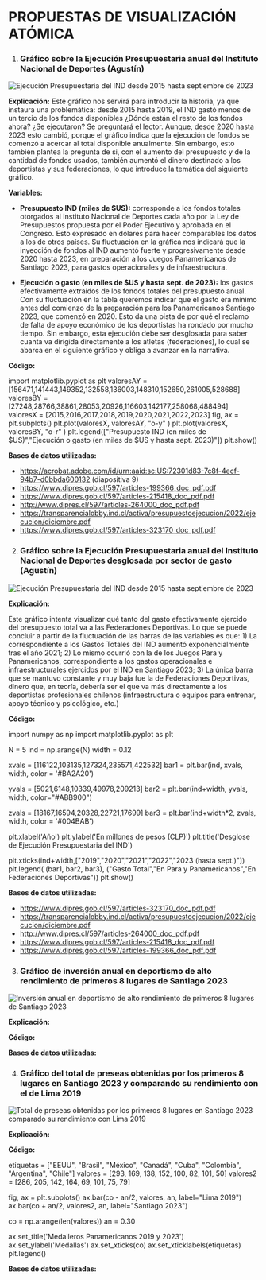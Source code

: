 # PROPUESTAS DE VISUALIZACIÓN ATÓMICA

1) ### Gráfico sobre la Ejecución Presupuestaria anual del Instituto Nacional de Deportes (Agustín)

<image src="./Gráfico 1.png" alt="Ejecución Presupuestaria del IND desde 2015 hasta septiembre de 2023">

**Explicación:**
Este gráfico nos servirá para introducir la historia, ya que instaura una problemática: desde 2015 hasta 2019, el IND gastó menos de un tercio de los fondos disponibles ¿Dónde están el resto de los fondos ahora? ¿Se ejecutaron? Se preguntará el lector. Aunque, desde 2020 hasta 2023 esto cambió, porque el gráfico indica que la ejecución de fondos se comenzó a acercar al total disponible anualmente. Sin embargo, esto también plantea la pregunta de si, con el aumento del presupuesto y de la cantidad de fondos usados, también aumentó el dinero destinado a los deportistas y sus federaciones, lo que introduce la temática del siguiente gráfico.

**Variables:**

- **Presupuesto IND (miles de $US):** corresponde a los fondos totales otorgados al Instituto Nacional de Deportes cada año por la Ley de Presupuestos propuesta por el Poder Ejecutivo y aprobada en el Congreso. Esto expresado en dólares para hacer comparables los datos a los de otros países. Su fluctuación en la gráfica nos indicará que la inyección de fondos al IND aumentó fuerte y progresivamente desde 2020 hasta 2023, en preparación a los Juegos Panamericanos de Santiago 2023, para gastos operacionales y de infraestructura.

- **Ejecución o gasto (en miles de $US y hasta sept. de 2023):** los gastos efectivamente extraídos de los fondos totales del presupuesto anual. Con su fluctuación en la tabla queremos indicar que el gasto era mínimo antes del comienzo de la preparación para los Panamericanos Santiago 2023, que comenzó en 2020. Esto da una pista de por qué el reclamo de falta de apoyo económico de los deportistas ha rondado por mucho tiempo. Sin embargo, esta ejecución debe ser desglosada para saber cuanta va dirigida directamente a los atletas (federaciones), lo cual se abarca en el siguiente gráfico y obliga a avanzar en la narrativa.

**Código:**

import matplotlib.pyplot as plt
valoresAY = [156471,141443,149352,132558,136003,148310,152650,261005,528688]
valoresBY = [27248,28766,38861,28053,20926,116603,142177,258068,488494]
valoresX = [2015,2016,2017,2018,2019,2020,2021,2022,2023]
fig, ax = plt.subplots()
plt.plot(valoresX, valoresAY, "o-y" )
plt.plot(valoresX, valoresBY, "o-r" )
plt.legend(["Presupuesto IND (en miles de $US)","Ejecución o gasto (en miles de $US y hasta sept. 2023)"])
plt.show()

**Bases de datos utilizadas:**

- https://acrobat.adobe.com/id/urn:aaid:sc:US:72301d83-7c8f-4ecf-94b7-d0bbda600132 (diapositiva 9)
- https://www.dipres.gob.cl/597/articles-199366_doc_pdf.pdf
- https://www.dipres.gob.cl/597/articles-215418_doc_pdf.pdf
- http://www.dipres.cl/597/articles-264000_doc_pdf.pdf
- https://transparencialobby.ind.cl/activa/presupuestoejecucion/2022/ejecucion/diciembre.pdf
- https://www.dipres.gob.cl/597/articles-323170_doc_pdf.pdf


2) ### Gráfico sobre la Ejecución Presupuestaria anual del Instituto Nacional de Deportes desglosada por sector de gasto (Agustín)

<image src="./Gráfico 2.png" alt="Ejecución Presupuestaria del IND desde 2015 hasta septiembre de 2023">

**Explicación:**

Este gráfico intenta visualizar qué tanto del gasto efectivamente ejercido del presupuesto total va a las Federaciones Deportivas. Lo que se puede concluir a partir de la fluctuación de las barras de las variables es que: 1) La correspondiente a los Gastos Totales del IND aumentó exponencialmente tras el año 2021; 2) Lo mismo ocurrió con la de los Juegos Para y Panamericanos, correspondiente a los gastos operacionales e infraestructurales ejercidos por el IND en Santiago 2023; 3) La única barra que se mantuvo constante y muy baja fue la de Federaciones Deportivas, dinero que, en teoría, debería ser el que va más directamente a los deportistas profesionales chilenos (infraestructura o equipos para entrenar, apoyo técnico y psicológico, etc.)

**Código:**

import numpy as np
import matplotlib.pyplot as plt

N = 5
ind = np.arange(N)
width = 0.12

xvals = [116122,103135,127324,235571,422532]
bar1 = plt.bar(ind, xvals, width, color = '#BA2A20')

yvals = [5021,6148,10339,49978,209213]
bar2 = plt.bar(ind+width, yvals, width, color="#ABB900")

zvals = [18167,16594,20328,22721,17699]
bar3 = plt.bar(ind+width*2, zvals, width, color = '#004BAB')

plt.xlabel('Año')
plt.ylabel('En millones de pesos (CLP)')
plt.title('Desglose de Ejecución Presupuestaria del IND')

plt.xticks(ind+width,["2019","2020","2021","2022","2023 (hasta sept.)"])
plt.legend( (bar1, bar2, bar3), ("Gasto Total","En Para y Panamericanos","En Federaciones Deportivas"))
plt.show()

**Bases de datos utilizadas:**
- https://www.dipres.gob.cl/597/articles-323170_doc_pdf.pdf
- https://transparencialobby.ind.cl/activa/presupuestoejecucion/2022/ejecucion/diciembre.pdf
- http://www.dipres.cl/597/articles-264000_doc_pdf.pdf
- https://www.dipres.gob.cl/597/articles-215418_doc_pdf.pdf
- https://www.dipres.gob.cl/597/articles-199366_doc_pdf.pdf


3) ### Gráfico de inversión anual en deportismo de alto rendimiento de primeros 8 lugares de Santiago 2023

<image src="./Grafico Edward .png" alt="Inversión anual en deportismo de alto rendimiento de primeros 8 lugares de Santiago 2023">

**Explicación:**	

**Código:**

**Bases de datos utilizadas:**



4) ### Gráfico del total de preseas obtenidas por los primeros 8 lugares en Santiago 2023 y comparando su rendimiento con el de Lima 2019

<image src="./Gráfico Jorge.png" alt="Total de preseas obtenidas por los primeros 8 lugares en Santiago 2023 comparado su rendimiento con Lima 2019">

**Explicación:**

**Código:**

etiquetas = ["EEUU", "Brasil", "México", "Canadá", "Cuba", "Colombia", "Argentina", "Chile"]
valores = [293, 169, 138, 152, 100, 82, 101, 50]
valores2 = [286, 205, 142, 164, 69, 101, 75, 79]

fig, ax = plt.subplots()
ax.bar(co - an/2, valores, an, label="Lima 2019")
ax.bar(co + an/2, valores2, an, label="Santiago 2023")

co = np.arange(len(valores))
an = 0.30

ax.set_title('Medalleros Panamericanos 2019 y 2023')
ax.set_ylabel('Medallas')
ax.set_xticks(co)
ax.set_xticklabels(etiquetas)
plt.legend()

**Bases de datos utilizadas:**
